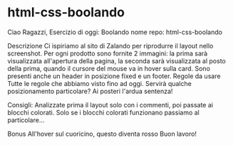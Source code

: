 # html-css-boolando

Ciao Ragazzi,
Esercizio di oggi: Boolando
nome repo: html-css-boolando


Descrizione
Ci ispiriamo al sito di Zalando per riprodurre il layout nello screenshot.
Per ogni prodotto sono fornite 2 immagini: la prima sarà visualizzata all'apertura della pagina, la seconda sarà visualizzata al posto della prima, quando il cursore del mouse va in hover sulla card.
Sono presenti anche un header in posizione fixed e un footer.
Regole da usare
Tutte le regole che abbiamo visto fino ad oggi.
Servirà qualche posizionamento particolare? Ai posteri l'ardua sentenza!


Consigli:
Analizzate prima il layout solo con i commenti, poi passate ai blocchi colorati.
Solo se i blocchi colorati funzionano passiamo al particolare...

Bonus
All'hover sul cuoricino, questo diventa rosso
Buon lavoro!
